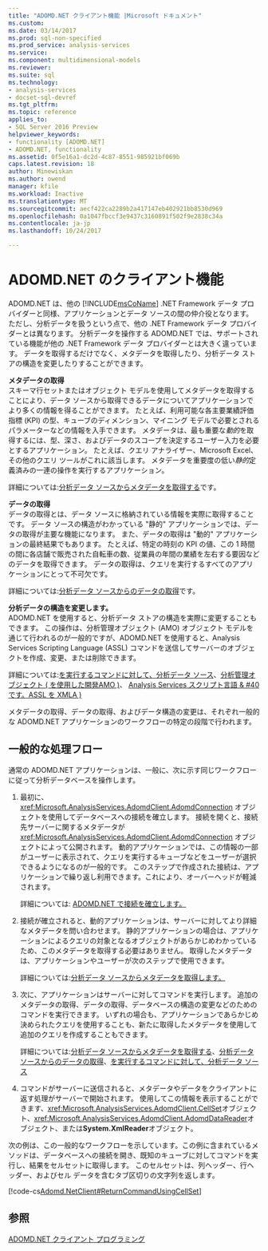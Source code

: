 ```yaml
---
title: "ADOMD.NET クライアント機能 |Microsoft ドキュメント"
ms.custom: 
ms.date: 03/14/2017
ms.prod: sql-non-specified
ms.prod_service: analysis-services
ms.service: 
ms.component: multidimensional-models
ms.reviewer: 
ms.suite: sql
ms.technology:
- analysis-services
- docset-sql-devref
ms.tgt_pltfrm: 
ms.topic: reference
applies_to:
- SQL Server 2016 Preview
helpviewer_keywords:
- functionality [ADOMD.NET]
- ADOMD.NET, functionality
ms.assetid: 0f5e16a1-dc2d-4c87-8551-985921bf069b
caps.latest.revision: 18
author: Minewiskan
ms.author: owend
manager: kfile
ms.workload: Inactive
ms.translationtype: MT
ms.sourcegitcommit: aecf422ca2289b2a417147eb402921bb8530d969
ms.openlocfilehash: 0a1047fbccf3e9437c3160891f502f9e2838c34a
ms.contentlocale: ja-jp
ms.lasthandoff: 10/24/2017

---
```

# <a name="adomdnet-client-functionality"></a>ADOMD.NET のクライアント機能
  ADOMD.NET は、他の [!INCLUDE[msCoName](../../includes/msconame-md.md)] .NET Framework データ プロバイダーと同様、アプリケーションとデータ ソースの間の仲介役となります。 ただし、分析データを扱うという点で、他の .NET Framework データ プロバイダーとは異なります。 分析データを操作する ADOMD.NET では、サポートされている機能が他の .NET Framework データ プロバイダーとは大きく違っています。 データを取得するだけでなく、メタデータを取得したり、分析データ ストアの構造を変更したりすることができます。  
  
 **メタデータの取得**  
 スキーマ行セットまたはオブジェクト モデルを使用してメタデータを取得することにより、データ ソースから取得できるデータについてアプリケーションでより多くの情報を得ることができます。 たとえば、利用可能な各主要業績評価指標 (KPI) の型、キューブのディメンション、マイニング モデルで必要とされるパラメーターなどの情報を入手できます。 メタデータは、最も重要な*動的*を取得するには、型、深さ、およびデータのスコープを決定するユーザー入力を必要とするアプリケーション。 たとえば、クエリ アナライザー、Microsoft Excel、その他のクエリ ツールがこれに該当します。 メタデータを重要度の低い*静的*定義済みの一連の操作を実行するアプリケーション。  
  
 詳細については:[分析データ ソースからメタデータを取得する](../../analysis-services/multidimensional-models-adomd-net-client/retrieving-metadata-from-an-analytical-data-source.md)です。  
  
 **データの取得**  
 データの取得とは、データ ソースに格納されている情報を実際に取得することです。 データ ソースの構造がわかっている "静的" アプリケーションでは、データの取得が主要な機能になります。 また、データの取得は "動的" アプリケーションの最終結果でもあります。 たとえば、特定の時刻の KPI の値、この 1 時間の間に各店舗で販売された自転車の数、従業員の年間の業績を左右する要因などのデータを取得できます。 データの取得は、クエリを実行するすべてのアプリケーションにとって不可欠です。  
  
 詳細については:[分析データ ソースからのデータの取得](../../analysis-services/multidimensional-models-adomd-net-client/retrieving-data-from-an-analytical-data-source.md)です。  
  
 **分析データの構造を変更します。**  
 ADOMD.NET を使用すると、分析データ ストアの構造を実際に変更することもできます。 この操作は、分析管理オブジェクト (AMO) オブジェクト モデルを通じて行われるのが一般的ですが、ADOMD.NET を使用すると、Analysis Services Scripting Language (ASSL) コマンドを送信してサーバーのオブジェクトを作成、変更、または削除できます。  
  
 詳細については:[を実行するコマンドに対して、分析データ ソース](../../analysis-services/multidimensional-models-adomd-net-client/executing-commands-against-an-analytical-data-source.md)、[分析管理オブジェクト &#40; を使用した開発AMO &#41;](../../analysis-services/multidimensional-models/analysis-management-objects/developing-with-analysis-management-objects-amo.md)、 [Analysis Services スクリプト言語 & #40 です。ASSL を XMLA &#41;](../../analysis-services/scripting/analysis-services-scripting-language-assl-for-xmla.md)  
  
 メタデータの取得、データの取得、およびデータ構造の変更は、それぞれ一般的な ADOMD.NET アプリケーションのワークフローの特定の段階で行われます。  
  
## <a name="typical-process-flow"></a>一般的な処理フロー  
 通常の ADOMD.NET アプリケーションは、一般に、次に示す同じワークフローに従って分析データベースを操作します。  
  
1.  最初に、<xref:Microsoft.AnalysisServices.AdomdClient.AdomdConnection> オブジェクトを使用してデータベースへの接続を確立します。 接続を開くと、接続先サーバーに関するメタデータが <xref:Microsoft.AnalysisServices.AdomdClient.AdomdConnection> オブジェクトによって公開されます。 動的アプリケーションでは、この情報の一部がユーザーに表示されて、クエリを実行するキューブなどをユーザーが選択できるようになるのが一般的です。 このステップで作成された接続は、アプリケーションで繰り返し利用できます。これにより、オーバーヘッドが軽減されます。  
  
     詳細については: [ADOMD.NET で接続を確立します。](../../analysis-services/multidimensional-models-adomd-net-client/connections-in-adomd-net.md)  
  
2.  接続が確立されると、動的アプリケーションは、サーバーに対してより詳細なメタデータを問い合わせます。 静的アプリケーションの場合は、アプリケーションによるクエリの対象となるオブジェクトがあらかじめわかっているため、このメタデータを取得する必要はありません。 取得したメタデータは、アプリケーションやユーザーが次のステップで使用できます。  
  
     詳細については:[分析データ ソースからメタデータを取得します。](../../analysis-services/multidimensional-models-adomd-net-client/retrieving-metadata-from-an-analytical-data-source.md)  
  
3.  次に、アプリケーションはサーバーに対してコマンドを実行します。 追加のメタデータの取得、データの取得、データベースの構造の変更などのためのコマンドを実行できます。 いずれの場合も、アプリケーションであらかじめ決められたクエリを使用することも、新たに取得したメタデータを使用して追加のクエリを作成することもできます。  
  
     詳細については:[分析データ ソースからメタデータを取得する](../../analysis-services/multidimensional-models-adomd-net-client/retrieving-metadata-from-an-analytical-data-source.md)、[分析データ ソースからのデータの取得](../../analysis-services/multidimensional-models-adomd-net-client/retrieving-data-from-an-analytical-data-source.md)、[を実行するコマンドに対して、分析データ ソース](../../analysis-services/multidimensional-models-adomd-net-client/executing-commands-against-an-analytical-data-source.md)  
  
4.  コマンドがサーバーに送信されると、メタデータやデータをクライアントに返す処理がサーバーで開始されます。 使用してこの情報を表示することができます、<xref:Microsoft.AnalysisServices.AdomdClient.CellSet>オブジェクト、<xref:Microsoft.AnalysisServices.AdomdClient.AdomdDataReader>オブジェクト、または**System.XmlReader**オブジェクト。  
  
 次の例は、この一般的なワークフローを示しています。この例に含まれているメソッドは、データベースへの接続を開き、既知のキューブに対してコマンドを実行し、結果をセルセットに取得します。 このセルセットは、列ヘッダー、行ヘッダー、およびセル データを含むタブ区切りの文字列を返します。  
  
 [!code-cs[Adomd.NetClient#ReturnCommandUsingCellSet](../../analysis-services/multidimensional-models-adomd-net-client/codesnippet/csharp/adomd-net-client-functio_1.cs)]  
  
## <a name="see-also"></a>参照  
 [ADOMD.NET クライアント プログラミング](../../analysis-services/multidimensional-models-adomd-net-client/adomd-net-client-programming.md)  
  
  


